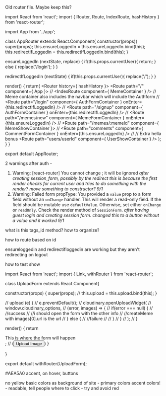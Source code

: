 Old router file. Maybe keep this?

import React from 'react';
import { Router, Route, IndexRoute, hashHistory } from 'react-router';

import App from '../app';

class AppRouter extends React.Component{
  constructor(props){
    super(props);
    this.ensureLoggedIn = this.ensureLoggedIn.bind(this);
    this.redirectIfLoggedin = this.redirectIfLoggedIn.bind(this);
  }

  ensureLoggedIn (nextState, replace) {
    if(this.props.currentUser){
      return;
    } else {
      replace('/login');
    }
  }

  redirectIfLoggedIn (nextState) {
    if(this.props.currentUser){
      replace('/');
    }
  }

  render() {
    return(
      <Router history={ hashHistory }>
        <Route path="/" component={ App }>
        //          <IndexRoute component={ MemeContainer } />
        //          Meme container also includes the navbar which will include the Authform
        //          <Route path="/login" component={ AuthFormContainer } onEnter={this.redirectIfLoggedIn} />
        //          <Route path="/signup" component={ AuthFormContainer } onEnter={this.redirectIfLoggedIn} />
        //          <Route path="/memes/new" component={ MemeFormContainer } onEnter={this.ensureLoggedIn} />
        //          <Route path="/memes/:memeId" component={ MemeShowContainer }>
        //              <Route path="comments" component={ CommentFormContainer } onEnter={this.ensureLoggedIn} />
        //          </Route>
        //          Extra hella bonus <Route path="users/userId" component={ UserShowContainer } />
        </Route>
      </Router>
    );
  }
}

export default AppRouter;


2 warnings after auth -

1. Warning: [react-router] You cannot change <Router routes>; it will be ignored *after creating session_form, possibly by the redirect* *this is because the first render checks for current user and tries to do something with the render? move something to constructor? 9/1*
2. Warning: Failed form propType: You provided a `value` prop to a form field without an `onChange` handler. This will render a read-only field. If the field should be mutable use `defaultValue`. Otherwise, set either `onChange` or `readOnly`. Check the render method of `SessionForm`. *after having guest login and creating session form*. *changed this to a button without a value and it worked 9/1*




what is this tags_id method?
how to organize?

how to route based on id

ensureloggedin and redirectifloggedin are working but they aren't redirecting on logout

how to test show


import React from 'react';
import { Link, withRouter } from 'react-router';

class UploadForm extends React.Component{

  constructor(props) {
    super(props);
    // this.upload = this.upload.bind(this);
  }


  // upload (e) {
  //   e.preventDefault();
  //   cloudinary.openUploadWidget(
  //     window.cloudinary_options,
  //     (error, images) => {
  //       if(error === null) {
  //         //success
  //         //i should open the form with the other info
  //         //createMeme with images[0].url is the url
  //       } else {
  //         //failure
  //
  //       }
  //     }
  //   );
  // }

  render() {
    return <div>This is where the form will happen</div>;
// (<button className="uploadformbutton" onClick={this.upload}>Upload Image</button>)
  }

}

export default withRouter(UploadForm);


#AEA5A0 accent, on hover, buttons

no yellow
basic colors as background of site - primary colors
accent colors! - readable, tell people where to click - try and avoid red
